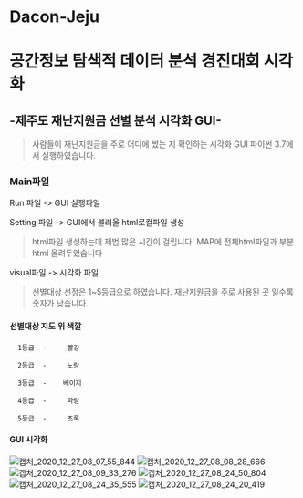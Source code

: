 # Dacon-Jeju
# 공간정보 탐색적 데이터 분석 경진대회 시각화

## -제주도 재난지원금 선별 분석 시각화 GUI-

> 사람들이 재난지원금을 주로 어디에 썼는 지 확인하는 시각화 GUI
> 파이썬 3.7에서 실행하였습니다.

### Main파일

Run 파일 -> GUI 실행파일 

Setting 파일 -> GUI에서 불러올 html로컬파일 생성

>html파일 생성하는데 제법 많은 시간이 걸립니다. 
>MAP에 전체html파일과 부분html 올려두었습니다

visual파일 -> 시각화 파일

> 선별대상 선정은 1~5등급으로 하였습니다. 재난지원금을 주로 사용된 곳 일수록 숫자가 낮습니다.

#### 선별대상   지도 위 색깔

      1등급  -     빨강

      2등급  -     노랑

      3등급  -    베이지

      4등급  -     파랑

      5등급  -     초록

#### GUI 시각화

![캡처_2020_12_27_08_07_55_844](https://user-images.githubusercontent.com/76610293/103162909-2b7f5400-483a-11eb-8dea-c222c988106b.png)
![캡처_2020_12_27_08_08_28_666](https://user-images.githubusercontent.com/76610293/103162914-3934d980-483a-11eb-81b7-8cc62cccd1bc.png)
![캡처_2020_12_27_08_09_33_276](https://user-images.githubusercontent.com/76610293/103162917-3fc35100-483a-11eb-8ca3-f05124468972.png)
![캡처_2020_12_27_08_24_50_804](https://user-images.githubusercontent.com/76610293/103162921-4f429a00-483a-11eb-95a7-54ea7691d0e5.png)
![캡처_2020_12_27_08_24_35_555](https://user-images.githubusercontent.com/76610293/103162919-4b167c80-483a-11eb-9d6e-515313d37905.png)
![캡처_2020_12_27_08_24_20_419](https://user-images.githubusercontent.com/76610293/103162918-45209b80-483a-11eb-83bb-dc32b15f4bfc.png)
